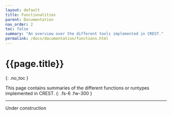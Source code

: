```yaml
---
layout: default
title: Functionalities
parent: Documentation
nav_order: 2
toc: false
summary: "An overview over the different tools implemented in CREST."
permalink: /docs/documentation/functions.html
---
```


# {{page.title}}
{: .no_toc }

This page contains summaries of the different functions or runtypes implemented in CREST.
{: .fs-6 .fw-300 }

---


Under construction  <i class="fa-solid fa-wrench"></i>
